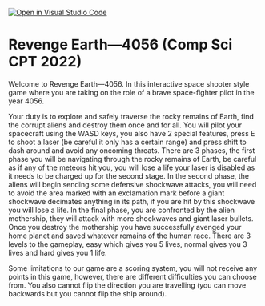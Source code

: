 [![Open in Visual Studio Code](https://classroom.github.com/assets/open-in-vscode-c66648af7eb3fe8bc4f294546bfd86ef473780cde1dea487d3c4ff354943c9ae.svg)](https://classroom.github.com/online_ide?assignment_repo_id=7920699&assignment_repo_type=AssignmentRepo)
# Revenge Earth—4056 (Comp Sci CPT 2022)

Welcome to Revenge Earth—4056. In this interactive space shooter style game where you are taking on the role of a brave space-fighter pilot in the year 4056. 

Your duty is to explore and safely traverse the rocky remains of Earth, find the corrupt aliens and destroy them once and for all. You will pilot your spacecraft using the WASD keys, you also have 2 special features, press E to shoot a laser (be careful it only has a certain range) and press shift to dash around and avoid any oncoming threats. There are 3 phases, the first phase you will be navigating through the rocky remains of Earth, be careful as if any of the meteors hit you, you will lose a life your laser is disabled as it needs to be charged up for the second stage. In the second phase, the aliens will begin sending some defensive shockwave attacks, you will need to avoid the area marked with an exclamation mark before a giant shockwave decimates anything in its path, if you are hit by this shockwave you will lose a life. In the final phase, you are confronted by the alien mothership, they will attack with more shockwaves and giant laser bullets. Once you destroy the mothership you have successfully avenged your home planet and saved whatever remains of the human race. There are 3 levels to the gameplay, easy which gives you 5 lives, normal gives you 3 lives and hard gives you 1 life. 

Some limitations to our game are a scoring system, you will not receive any points in this game, however, there are different difficulties you can choose from. You also cannot flip the direction you are travelling (you can move backwards but you cannot flip the ship around). 

